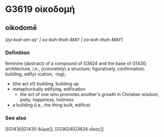 # G3619 οἰκοδομή

## oikodomḗ

_(oy-kod-om-ay' | oo-koh-thoh-MAY | oo-koh-thoh-MAY)_

### Definition

feminine (abstract) of a compound of G3624 and the base of G1430; architecture, i.e., (concretely) a structure; figuratively, confirmation; building, edify(-ication, -ing); 

- (the act of) building, building up
- metaphorically edifying, edification
  - the act of one who promotes another's growth in Christian wisdom, piety, happiness, holiness
- a building (i.e., the thing built, edifice)

### See also

[[G1430|G1430 δῶμα]], [[G3624|G3624 οἶκος]]
